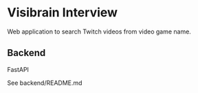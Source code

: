 # Visibrain Interview

Web application to search Twitch videos from video game name.

## Backend

FastAPI

See backend/README.md

